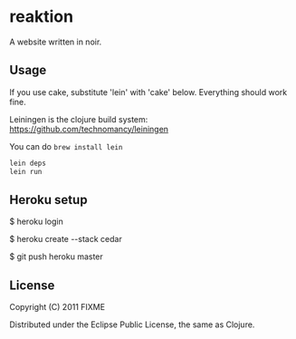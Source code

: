 # reaktion

A website written in noir. 

## Usage

If you use cake, substitute 'lein' with 'cake' below. Everything should work fine.

Leiningen is the clojure build system: https://github.com/technomancy/leiningen

You can do `brew install lein`

```bash
lein deps
lein run
```

## Heroku setup

  $ heroku login

  $ heroku create --stack cedar

  $ git push heroku master

## License

Copyright (C) 2011 FIXME

Distributed under the Eclipse Public License, the same as Clojure.

